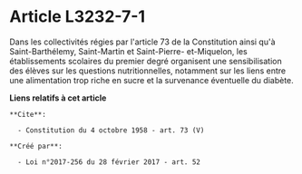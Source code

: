 # Article L3232-7-1

Dans les collectivités régies par l'article 73 de la Constitution ainsi qu'à Saint-Barthélemy, Saint-Martin et Saint-Pierre-
et-Miquelon, les établissements scolaires du premier degré organisent une sensibilisation des élèves sur les questions
nutritionnelles, notamment sur les liens entre une alimentation trop riche en sucre et la survenance éventuelle du diabète.

**Liens relatifs à cet article**

	**Cite**:

	  - Constitution du 4 octobre 1958 - art. 73 (V)

	**Créé par**:

	  - Loi n°2017-256 du 28 février 2017 - art. 52
